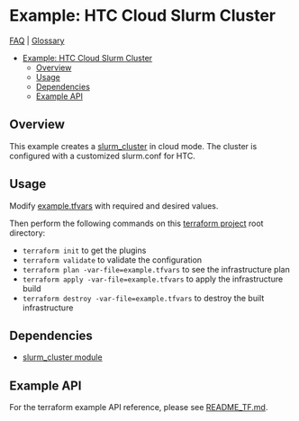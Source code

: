 # Example: HTC Cloud Slurm Cluster

[FAQ](../../../../../../docs/faq.md) |
[Glossary](../../../../../../docs/glossary.md)

<!-- mdformat-toc start --slug=github --no-anchors --maxlevel=6 --minlevel=1 -->

- [Example: HTC Cloud Slurm Cluster](#example-htc-cloud-slurm-cluster)
  - [Overview](#overview)
  - [Usage](#usage)
  - [Dependencies](#dependencies)
  - [Example API](#example-api)

<!-- mdformat-toc end -->

## Overview

This example creates a [slurm_cluster](../../../../../slurm_cluster/README.md)
in cloud mode. The cluster is configured with a customized slurm.conf for HTC.

## Usage

Modify [example.tfvars](./example.tfvars) with required and desired values.

Then perform the following commands on this
[terraform project](../../../../../../docs/glossary.md#terraform-project) root
directory:

- `terraform init` to get the plugins
- `terraform validate` to validate the configuration
- `terraform plan -var-file=example.tfvars` to see the infrastructure plan
- `terraform apply -var-file=example.tfvars` to apply the infrastructure build
- `terraform destroy -var-file=example.tfvars` to destroy the built
  infrastructure

## Dependencies

- [slurm_cluster module](../../../../README.md#dependencies)

## Example API

For the terraform example API reference, please see
[README_TF.md](./README_TF.md).
